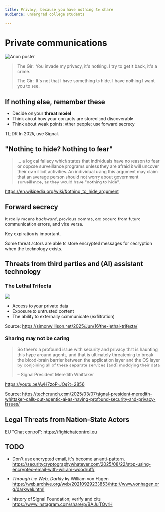 ```yaml
---
title: Privacy, because you have nothing to share 
audience: undergrad college students

---
```



# Private communications

![Anon poster](https://m.media-amazon.com/images/M/MV5BMjE0MjIwMDE2MV5BMl5BanBnXkFtZTgwMzM5MDQzNTM@.jpg)

> The Girl: You invade my privacy, it's nothing. I try to get it back, it's a crime.
> 
> The Girl: It's not that I have something to hide. I have nothing I want you to see.

## If nothing else, remember these

* Decide on your **threat model**
* Think about how your contacts are stored and discoverable
* Think about weak points: other people; use forward secrecy

TL;DR In 2025, use Signal.

## "Nothing to hide? Nothing to fear"

> … a logical fallacy which states that individuals have no reason to fear or oppose surveillance programs
> unless they are afraid it will uncover their own illicit activities.
> An individual using this argument may claim that an average person
> should not worry about government surveillance, as they would have "nothing to hide".

<https://en.wikipedia.org/wiki/Nothing_to_hide_argument>

## Forward secrecy

It really means _backward_, previous comms, are secure from future communication errors, and vice versa.

Key expiration is important.

Some threat actors are able to store encrypted messages for decryption when the technology exists.

## Threats from third parties and (AI) assistant technology

### The Lethal Trifecta

![](https://static.simonwillison.net/static/2025/lethaltrifecta.jpg)

* Access to your private data
* Exposure to untrusted content
* The ability to externally communicate (exfiltration)

Source: <https://simonwillison.net/2025/Jun/16/the-lethal-trifecta/>

### Sharing may not be caring

> So there’s a profound issue with security and privacy that is haunting this hype around agents,
> and that is ultimately threatening to break the blood-brain barrier
> between the application layer and the OS layer
> by conjoining all of these separate services [and] muddying their data
>
> – Signal President Meredith Whittaker

<https://youtu.be/AyH7zoP-JOg?t=2856>

Source: <https://techcrunch.com/2025/03/07/signal-president-meredith-whittaker-calls-out-agentic-ai-as-having-profound-security-and-privacy-issues/>

## Legal Threats from Nation-State Actors

EU "Chat control": <https://fightchatcontrol.eu>

## TODO

* Don't use encrypted email, it's become an anti-pattern.
  https://securitycryptographywhatever.com/2025/08/22/stop-using-encrypted-email-with-william-woodruff/

* _Through the Web, Darkly_ by William von Hagen
  <https://web.archive.org/web/20210929233853/http://www.vonhagen.org/darkweb.html>

* history of Signal Foundation;
  verify and cite https://www.instagram.com/share/p/BAJulTQvrH
